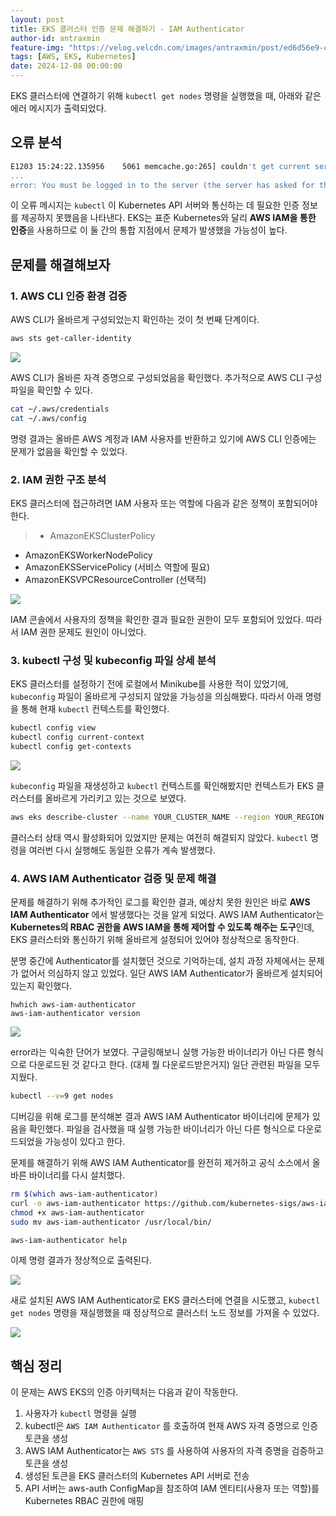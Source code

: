 ```yaml
---
layout: post
title: EKS 클러스터 인증 문제 해결하기 - IAM Authenticator
author-id: antraxmin
feature-img: "https://velog.velcdn.com/images/antraxmin/post/ed6d56e9-ce90-4805-8d1a-4d817a578903/image.png"
tags: [AWS, EKS, Kubernetes]
date: 2024-12-08 00:00:00
---
```



EKS 클러스터에 연결하기 위해 `kubectl get nodes` 명령을 실행했을 때, 아래와 같은 에러 메시지가 출력되었다. 

## 오류 분석

```bash
E1203 15:24:22.135956    5061 memcache.go:265] couldn't get current server API group list: the server has asked for the client to provide credentials
...
error: You must be logged in to the server (the server has asked for the client to provide credentials)
```

이 오류 메시지는 `kubectl` 이 Kubernetes API 서버와 통신하는 데 필요한 인증 정보를 제공하지 못했음을 나타낸다. EKS는 표준 Kubernetes와 달리 **AWS IAM을 통한 인증**을 사용하므로 이 둘 간의 통합 지점에서 문제가 발생했을 가능성이 높다.  

## 문제를 해결해보자
### 1. AWS CLI 인증 환경 검증
AWS CLI가 올바르게 구성되었는지 확인하는 것이 첫 번째 단계이다.


```bash
aws sts get-caller-identity
```

![](https://velog.velcdn.com/images/antraxmin/post/84326619-d551-44a4-83ea-7706b7ee3b03/image.png)

AWS CLI가 올바른 자격 증명으로 구성되었음을 확인했다. 추가적으로 AWS CLI 구성 파일을 확인할 수 있다. 

```bash
cat ~/.aws/credentials
cat ~/.aws/config
```

명령 결과는 올바른 AWS 계정과 IAM 사용자를 반환하고 있기에 AWS CLI 인증에는 문제가 없음을 확인할 수 있었다. 

### 2. IAM 권한 구조 분석

EKS 클러스터에 접근하려면 IAM 사용자 또는 역할에 다음과 같은 정책이 포함되어야 한다. 

> - AmazonEKSClusterPolicy
- AmazonEKSWorkerNodePolicy
- AmazonEKSServicePolicy (서비스 역할에 필요)
- AmazonEKSVPCResourceController (선택적)

![](https://velog.velcdn.com/images/antraxmin/post/1ca87ff4-f026-4fbb-8fe1-c0aba8c049a4/image.png)

IAM 콘솔에서 사용자의 정책을 확인한 결과 필요한 권한이 모두 포함되어 있었다. 따라서 IAM 권한 문제도 원인이 아니었다. 

### 3. kubectl 구성 및 kubeconfig 파일 상세 분석

EKS 클러스터를 설정하기 전에 로컬에서 Minikube를 사용한 적이 있었기에, `kubeconfig` 파일이 올바르게 구성되지 않았을 가능성을 의심해봤다. 따라서 아래 명령을 통해 현재 `kubectl` 컨텍스트를 확인했다. 


```bash
kubectl config view
kubectl config current-context
kubectl config get-contexts
```

![](https://velog.velcdn.com/images/antraxmin/post/5df5cf2d-21f9-4820-a305-3939d7ba03bf/image.png)

`kubeconfig` 파일을 재생성하고 `kubectl` 컨텍스트를 확인해봤지만 컨텍스트가 EKS 클러스터를 올바르게 가리키고 있는 것으로 보였다. 


```bash
aws eks describe-cluster --name YOUR_CLUSTER_NAME --region YOUR_REGION
```
클러스터 상태 역시 활성화되어 있었지만 문제는 여전히 해결되지 않았다. `kubectl` 명령을 여러번 다시 실행해도 동일한 오류가 계속 발생했다. 


### 4. AWS IAM Authenticator 검증 및 문제 해결
문제를 해결하기 위해 추가적인 로그를 확인한 결과, 예상치 못한 원인은 바로 **AWS IAM Authenticator** 에서 발생했다는 것을 알게 되었다. AWS IAM Authenticator는 **Kubernetes의 RBAC 권한을 AWS IAM을 통해 제어할 수 있도록 해주는 도구**인데, EKS 클러스터와 통신하기 위해 올바르게 설정되어 있어야 정상적으로 동작한다. 


분명 중간에 Authenticator를 설치했던 것으로 기억하는데, 설치 과정 자체에서는 문제가 없어서 의심하지 않고 있었다. 일단 AWS IAM Authenticator가 올바르게 설치되어 있는지 확인했다. 

```bas
hwhich aws-iam-authenticator
aws-iam-authenticator version
```

![](https://velog.velcdn.com/images/antraxmin/post/844a8938-4db7-4c93-9056-6fe64a74344e/image.png)

error라는 익숙한 단어가 보였다. 구글링해보니 실행 가능한 바이너리가 아닌 다른 형식으로 다운로드된 것 같다고 한다. (대체 뭘 다운로드받은거지) 일단 관련된 파일을 모두 지웠다. 


```bash
kubectl --v=9 get nodes
```

디버깅을 위해 로그를 분석해본 결과 AWS IAM Authenticator 바이너리에 문제가 있음을 확인했다. 파일을 검사했을 때 실행 가능한 바이너리가 아닌 다른 형식으로 다운로드되었을 가능성이 있다고 한다. 

문제를 해결하기 위해 AWS IAM Authenticator를 완전히 제거하고 공식 소스에서 올바른 바이너리를 다시 설치했다. 

```bash
rm $(which aws-iam-authenticator)
curl -o aws-iam-authenticator https://github.com/kubernetes-sigs/aws-iam-authenticator/releases/latest/download/aws-iam-authenticator-darwin-amd64
chmod +x aws-iam-authenticator
sudo mv aws-iam-authenticator /usr/local/bin/
```

```bash
aws-iam-authenticator help
```



이제 명령 결과가 정상적으로 출력된다. 

![](https://velog.velcdn.com/images/antraxmin/post/62d32ffc-261a-497a-85f1-6795413254f0/image.png)

새로 설치된 AWS IAM Authenticator로 EKS 클러스터에 연결을 시도했고, 
`kubectl get nodes` 명령을 재실행했을 때 정상적으로 클러스터 노드 정보를 가져올 수 있었다. 

![](https://velog.velcdn.com/images/antraxmin/post/5bb328a1-c2d2-4592-8f90-bac785ea507f/image.png)


## 핵심 정리 
이 문제는 AWS EKS의 인증 아키텍처는 다음과 같이 작동한다. 

1. 사용자가 `kubectl` 명령을 실행
2. kubectl은 `AWS IAM Authenticator` 를 호출하여 현재 AWS 자격 증명으로 인증 토큰을 생성
3. AWS IAM Authenticator는 `AWS STS` 를 사용하여 사용자의 자격 증명을 검증하고 토큰을 생성
4. 생성된 토큰을 EKS 클러스터의 Kubernetes API 서버로 전송
5. API 서버는 aws-auth ConfigMap을 참조하여 IAM 엔티티(사용자 또는 역할)를 Kubernetes RBAC 권한에 매핑



